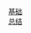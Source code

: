 [基础](https://www.jianshu.com/p/e510c53de3be)  
[总结](https://juejin.im/post/5b59c6055188257bcc16738c)